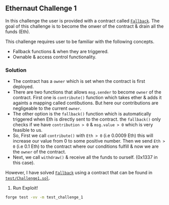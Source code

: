 ## Ethernaut Challenge 1

In this challenge the user is provided with a contract called [`Fallback`](./Fallback.sol). The goal of this challenge is to become the onwer of the contract & drain all the funds (Eth).

This challenge requires user to be familiar with the following concepts.

- Fallback functions & when they are triggered.
- Ownable & access control functionality.

### Solution

- The contract has a `owner` which is set when the contract is first deployed.
- There are two functions that allows `msg.sender` to become `owner` of the contract. First one is `contribute()` function which takes ether & adds it againts a mapping called contibutions. But here our contributions are negligeable to the current `owner`.
- The other option is the `fallback()` function which is automatically triggered when Eth is directly sent to the contract. the `fallback()` only checks if we have `contribution > 0` & `msg.value > 0` which is very feasible to us.
- So, First we call `contribute()` with `Eth > 0` (i.e 0.0009 Eth) this will increase our value from 0 to some positive number. Then we send `Eth > 0` (i.e 0.1 Eth) to the contract where our conditions fulfill & now we are the `owner` of the contract.
- Next, we call `withdraw()` & receive all the funds to ourself. (0x1337 in this case).

However, I have solved [`Fallback`](./src/Fallback.sol) using a contract that can be found in [`test/Challenge1.sol`](./test/Fallback.t.sol).

1. Run Exploit!

```sh
forge test -vv -m test_challenge_1
```
